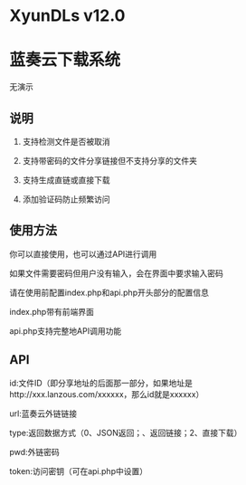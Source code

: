 # XyunDLs v12.0
# 蓝奏云下载系统

无演示

## 说明
1. 支持检测文件是否被取消

2. 支持带密码的文件分享链接但不支持分享的文件夹

3. 支持生成直链或直接下载

4. 添加验证码防止频繁访问

## 使用方法

你可以直接使用，也可以通过API进行调用

如果文件需要密码但用户没有输入，会在界面中要求输入密码

请在使用前配置index.php和api.php开头部分的配置信息

index.php带有前端界面

api.php支持完整地API调用功能

## API

id:文件ID（即分享地址的后面那一部分，如果地址是http://xxx.lanzous.com/xxxxxx，那么id就是xxxxxx）

url:蓝奏云外链链接

type:返回数据方式（0、JSON返回；、返回链接；2、直接下载）

pwd:外链密码

token:访问密钥（可在api.php中设置）
